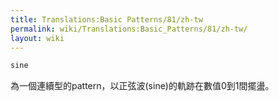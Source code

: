 ```yaml
---
title: Translations:Basic Patterns/81/zh-tw
permalink: wiki/Translations:Basic_Patterns/81/zh-tw/
layout: wiki
---
```


``` Haskell
sine
```

為一個連續型的pattern，以正弦波(sine)的軌跡在數值0到1間擺盪。
